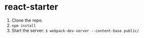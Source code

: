 # react-starter

1. Clone the repo.
2. `npm install`
3. Start the server: `$ webpack-dev-server --content-base public/`
